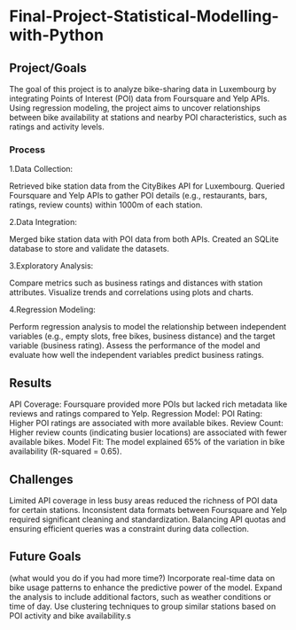 # Final-Project-Statistical-Modelling-with-Python

## Project/Goals
The goal of this project is to analyze bike-sharing data in Luxembourg by integrating Points of Interest (POI) data from Foursquare and Yelp APIs. Using regression modeling, the project aims to uncover relationships between bike availability at stations and nearby POI characteristics, such as ratings and activity levels.
### Process
1.Data Collection:

Retrieved bike station data from the CityBikes API for Luxembourg.
Queried Foursquare and Yelp APIs to gather POI details (e.g., restaurants, bars, ratings, review counts) within 1000m of each station.


2.Data Integration:

Merged bike station data with POI data from both APIs.
Created an SQLite database to store and validate the datasets.


3.Exploratory Analysis:

Compare metrics such as business ratings and distances with station attributes.
Visualize trends and correlations using plots and charts.

4.Regression Modeling:

Perform regression analysis to model the relationship between independent variables (e.g., empty slots, free bikes, business distance) and the target variable (business rating).
Assess the performance of the model and evaluate how well the independent variables predict business ratings.

## Results
API Coverage:
Foursquare provided more POIs but lacked rich metadata like reviews and ratings compared to Yelp.
Regression Model:
POI Rating: Higher POI ratings are associated with more available bikes.
Review Count: Higher review counts (indicating busier locations) are associated with fewer available bikes.
Model Fit: The model explained 65% of the variation in bike availability (R-squared = 0.65).

## Challenges 

Limited API coverage in less busy areas reduced the richness of POI data for certain stations.
Inconsistent data formats between Foursquare and Yelp required significant cleaning and standardization.
Balancing API quotas and ensuring efficient queries was a constraint during data collection.
## Future Goals
(what would you do if you had more time?)
Incorporate real-time data on bike usage patterns to enhance the predictive power of the model.
Expand the analysis to include additional factors, such as weather conditions or time of day.
Use clustering techniques to group similar stations based on POI activity and bike availability.s
